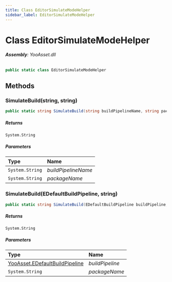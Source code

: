 ```yaml
---
title: Class EditorSimulateModeHelper
sidebar_label: EditorSimulateModeHelper
---
```

# Class EditorSimulateModeHelper


###### **Assembly**: YooAsset.dll

```csharp title="Declaration"
public static class EditorSimulateModeHelper
```
## Methods
### SimulateBuild(string, string)


```csharp title="Declaration"
public static string SimulateBuild(string buildPipelineName, string packageName)
```

##### Returns

`System.String`

##### Parameters

| Type | Name |
|:--- |:--- |
| `System.String` | *buildPipelineName* |
| `System.String` | *packageName* |

### SimulateBuild(EDefaultBuildPipeline, string)


```csharp title="Declaration"
public static string SimulateBuild(EDefaultBuildPipeline buildPipeline, string packageName)
```

##### Returns

`System.String`

##### Parameters

| Type | Name |
|:--- |:--- |
| [YooAsset.EDefaultBuildPipeline](../YooAsset/EDefaultBuildPipeline.md) | *buildPipeline* |
| `System.String` | *packageName* |


